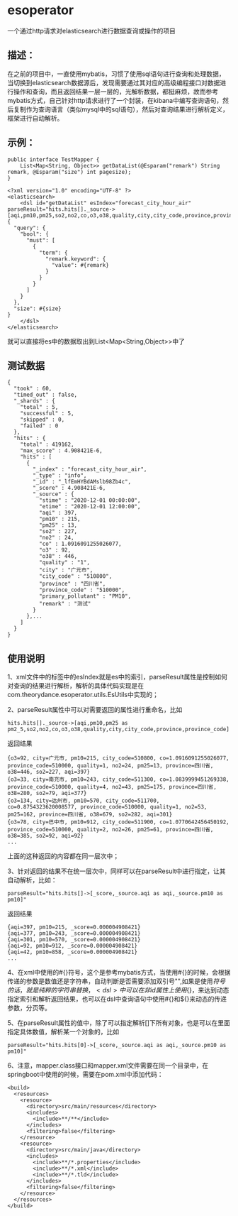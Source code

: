 # esoperator
一个通过http请求对elasticsearch进行数据查询或操作的项目

## 描述：
在之前的项目中，一直使用mybatis，习惯了使用sql语句进行查询和处理数据，当切换到elasticsearch数据源后，发现需要通过其对应的高级编程接口对数据进行操作和查询，而且返回结果一层一层的，光解析数据，都挺麻烦，故而参考mybatis方式，自己针对http请求进行了一个封装，在kibana中编写查询语句，然后复制作为查询语言（类似mysql中的sql语句），然后对查询结果进行解析定义，框架进行自动解析。

## 示例：
```
public interface TestMapper {
	List<Map<String, Object>> getDataList(@Esparam("remark") String remark, @Esparam("size") int pagesize);
}
```

```
<?xml version="1.0" encoding="UTF-8" ?>
<elasticsearch>
   	<dsl id="getDataList" esIndex="forecast_city_hour_air" parseResult="hits.hits[]._source->[aqi,pm10,pm25,so2,no2,co,o3,o38,quality,city,city_code,province,province_code]">
{
  "query": {
    "bool": {
      "must": [
        {
          "term": {
            "remark.keyword": {
              "value": #{remark}
            }
          }
        }
      ]
    }
  },
  "size": #{size}
}
	</dsl>
</elasticsearch>
```

就可以直接将es中的数据取出到List<Map<String,Object>>中了

## 测试数据
```
{
  "took" : 60,
  "timed_out" : false,
  "_shards" : {
    "total" : 5,
    "successful" : 5,
    "skipped" : 0,
    "failed" : 0
  },
  "hits" : {
    "total" : 419162,
    "max_score" : 4.908421E-6,
    "hits" : [
      {
        "_index" : "forecast_city_hour_air",
        "_type" : "info",
        "_id" : "_lfEmHYBdAMslb98Zb4c",
        "_score" : 4.908421E-6,
        "_source" : {
          "stime" : "2020-12-01 00:00:00",
          "etime" : "2020-12-01 12:00:00",
          "aqi" : 397,
          "pm10" : 215,
          "pm25" : 13,
          "so2" : 227,
          "no2" : 24,
          "co" : 1.0916091255026077,
          "o3" : 92,
          "o38" : 446,
          "quality" : "1",
          "city" : "广元市",
          "city_code" : "510800",
          "province" : "四川省",
          "province_code" : "510000",
          "primary_pollutant" : "PM10",
          "remark" : "测试"
        }
      },...
    ]
  }
}
```

## 使用说明
1、xml文件中的<dsl>标签中的esIndex就是es中的索引，parseResult属性是控制如何对查询的结果进行解析，解析的具体代码实现是在com.theorydance.esoperator.utils.EsUtils中实现的；<br>

2、parseResult属性中可以对需要返回的属性进行重命名，比如
```
hits.hits[]._source->[aqi,pm10,pm25 as pm2_5,so2,no2,co,o3,o38,quality,city,city_code,province,province_code]
```
返回结果
```
{o3=92, city=广元市, pm10=215, city_code=510800, co=1.0916091255026077, province_code=510000, quality=1, no2=24, pm25=13, province=四川省, o38=446, so2=227, aqi=397}
{o3=33, city=南充市, pm10=243, city_code=511300, co=1.0839999451269338, province_code=510000, quality=4, no2=43, pm25=175, province=四川省, o38=280, so2=79, aqi=377}
{o3=134, city=达州市, pm10=570, city_code=511700, co=0.8754323620008577, province_code=510000, quality=1, no2=53, pm25=162, province=四川省, o38=679, so2=282, aqi=301}
{o3=78, city=巴中市, pm10=912, city_code=511900, co=1.0770642456450192, province_code=510000, quality=2, no2=26, pm25=61, province=四川省, o38=385, so2=92, aqi=92}
...
```
上面的这种返回的内容都在同一层次中；<br>

3、针对返回的结果不在统一层次中，同样可以在parseResult中进行指定，让其自动解析，比如：
```
parseResult="hits.hits[]->[_score,_source.aqi as aqi,_source.pm10 as pm10]"
```
返回结果
```
{aqi=397, pm10=215, _score=0.000004908421}
{aqi=377, pm10=243, _score=0.000004908421}
{aqi=301, pm10=570, _score=0.000004908421}
{aqi=92, pm10=912, _score=0.000004908421}
{aqi=42, pm10=858, _score=0.000004908421}
...
```

4、在xml中使用的#{}符号，这个是参考mybatis方式，当使用#{}的时候，会根据传递的参数是数值还是字符串，自动判断是否需要添加双引号"",如果是使用${}符号的话，就是纯粹的字符串替换，<dsl>中可以在非id属性上使用${}，来达到动态指定索引和解析返回结果，也可以在dsl中查询语句中使用#{}和${}来动态的传递参数，分页等。<br>

5、在parseResult属性的值中，除了可以指定解析[]下所有对象，也是可以在里面指定具体数值，解析某一个对象的，比如
```
parseResult="hits.hits[0]->[_score,_source.aqi as aqi,_source.pm10 as pm10]"
```

6、注意，mapper.class接口和mapper.xml文件需要在同一个目录中，在springboot中使用的时候，需要在pom.xml中添加代码：
```
<build>
  <resources>
	<resource>
	  <directory>src/main/resources</directory>
	  <includes>
		<include>**/**</include>
	  </includes>
	  <filtering>false</filtering>
	</resource>
	<resource>
	  <directory>src/main/java</directory>
	  <includes>
		<include>**/*.properties</include>
		<include>**/*.xml</include>
		<include>**/*.tld</include>
	  </includes>
	  <filtering>false</filtering>
	</resource>
  </resources>
</build>
```
